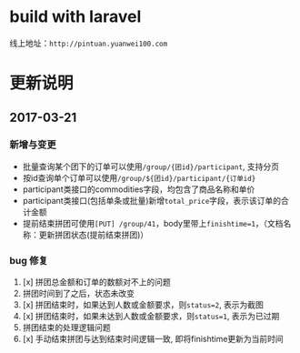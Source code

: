 # build with laravel

线上地址：`http://pintuan.yuanwei100.com`

# 更新说明

## 2017-03-21
### 新增与变更
* 批量查询某个团下的订单可以使用`/group/{团id}/participant`, 支持分页
* 按id查询单个订单可以使用`/group/${团id}/participant/{订单id}`
* participant类接口的commodities字段，均包含了商品名称和单价
* participant类接口(包括单条或批量)新增`total_price`字段，表示该订单的合计金额
* 提前结束拼团可使用`[PUT] /group/41`，body里带上`finishtime=1`，（文档名称：更新拼团状态(提前结束拼团)）

### bug 修复
1. [x] 拼团总金额和订单的数额对不上的问题
1. 拼团时间到了之后，状态未改变
  1. [x] 拼团结束时，如果达到人数或金额要求，则`status=2`, 表示为截图
  1. [x] 拼团结束时，如果未达到人数或金额要求，则`status=1`, 表示为已过期
1. 拼团结束的处理逻辑问题
  1. [x] 手动结束拼团与达到结束时间逻辑一致, 即将finishtime更新为当前时间

